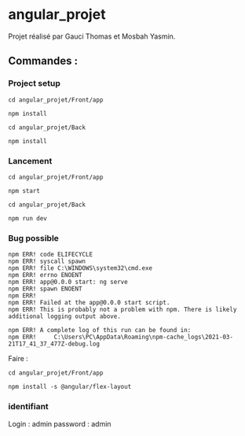 # angular_projet

Projet réalisé par Gauci Thomas et Mosbah Yasmin.

## Commandes :

### Project setup
```
cd angular_projet/Front/app
```
```
npm install
```

```
cd angular_projet/Back
```
```
npm install
```
### Lancement
```
cd angular_projet/Front/app
```
```
npm start
```
```
cd angular_projet/Back
```
```
npm run dev
```

### Bug possible
```
npm ERR! code ELIFECYCLE
npm ERR! syscall spawn
npm ERR! file C:\WINDOWS\system32\cmd.exe
npm ERR! errno ENOENT
npm ERR! app@0.0.0 start: ng serve
npm ERR! spawn ENOENT
npm ERR!
npm ERR! Failed at the app@0.0.0 start script.
npm ERR! This is probably not a problem with npm. There is likely additional logging output above.

npm ERR! A complete log of this run can be found in:
npm ERR!     C:\Users\PC\AppData\Roaming\npm-cache_logs\2021-03-21T17_41_37_477Z-debug.log
```
Faire :
```
cd angular_projet/Front/app
```
```
npm install -s @angular/flex-layout
```
### identifiant 
Login : admin
password : admin
